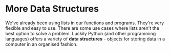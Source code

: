 # More Data Structures

We've already been using lists in our functions and programs. They're very
flexible and easy to use. There are some use cases where lists aren't the best
option to solve a problem. Luckily Python (and other programming languages)
offers a variety of **data structures** - objects for storing data in a computer
in an organised fashion.
